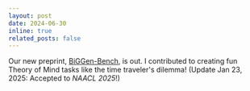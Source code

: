 ```yaml
---
layout: post
date: 2024-06-30 
inline: true
related_posts: false
---
```

Our new preprint, [BiGGen-Bench](https://arxiv.org/abs/2406.05761), is out. I contributed to creating fun Theory of Mind tasks like the time traveler's dilemma! (Update Jan 23, 2025: Accepted to *NAACL 2025*!)